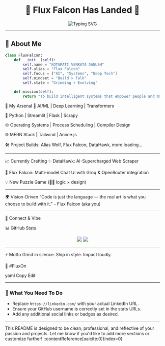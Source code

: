 <h1 align="center">🦅 Flux Falcon Has Landed 🪽</h1>
<p align="center">
  <img src="https://readme-typing-svg.demolab.com?font=Fira+Code&duration=2500&pause=1000&color=00F7FF&center=true&width=500&lines=Engineering+AI+for+Impact...;Building+Next-Gen+Tools+%F0%9F%A4%97;Chasing+Greatness+Relentlessly...;Coding+with+Purpose+%E2%9A%94%EF%B8%8F" alt="Typing SVG" />
</p>

---

## 🧠 About Me

```python
class FluxFalcon:
    def __init__(self):
        self.name = "KOTAPATI VENKATA DANUSH"
        self.alias = "Flux Falcon"
        self.focus = ["AI", "Systems", "Deep Tech"]
        self.mindset = "Build > Talk"
        self.state = "Grinding × Evolving"

    def mission(self):
        return "To build intelligent systems that empower people and make legacy-worthy impact."
```
💼 My Arsenal
🔮 AI/ML | Deep Learning | Transformers

🧠 Python | Streamlit | Flask | Scrapy

⚙️ Operating Systems | Process Scheduling | Compiler Design

🌐 MERN Stack | Tailwind | Anime.js

🛠️ Project Builds: Alias Wolf, Flux Falcon, DataHawk, more loading...

---

📈 Currently Crafting
✨ DataHawk: AI-Supercharged Web Scraper

🧠 Flux Falcon: Multi-model Chat UI with Groq & OpenRouter integration

💡 New Puzzle Game (👨‍💻 logic × design)

---

🌍 Vision-Driven
“Code is just the language — the real art is what you choose to build with it.”
– Flux Falcon (aka you)

---

🔗 Connect & Vibe


📊 GitHub Stats
<p align="center"> <img src="https://github-readme-stats.vercel.app/api?username=OnlyVenkatadanush&show_icons=true&theme=radical" /> <img src="https://github-readme-streak-stats.herokuapp.com?user=OnlyVenkatadanush&theme=tokyonight&hide_border=true" /> </p>

---

⚡ Motto
Grind in silence. Ship in style. Impact loudly.

🪽 #FluxOn

yaml
Copy
Edit

---

### 🔧 What You Need To Do

- Replace `https://linkedin.com/` with your actual LinkedIn URL.
- Ensure your GitHub username is correctly set in the stats URLs.
- Add any additional social links or badges as desired.

---

This README is designed to be clean, professional, and reflective of your passion and projects. Let me know if you'd like to add more sections or customize further!
::contentReference[oaicite:0]{index=0}
<!---
OnlyVenkatadanush/OnlyVenkatadanush is a ✨ special ✨ repository because its `README.md` (this file) appears on your GitHub profile.
You can click the Preview link to take a look at your changes.
--->
